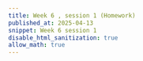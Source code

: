 ```yaml
---
title: Week 6 , session 1 (Homework)
published_at: 2025-04-13
snippet: Week 6 session 1
disable_html_sanitization: true
allow_math: true
---
```

